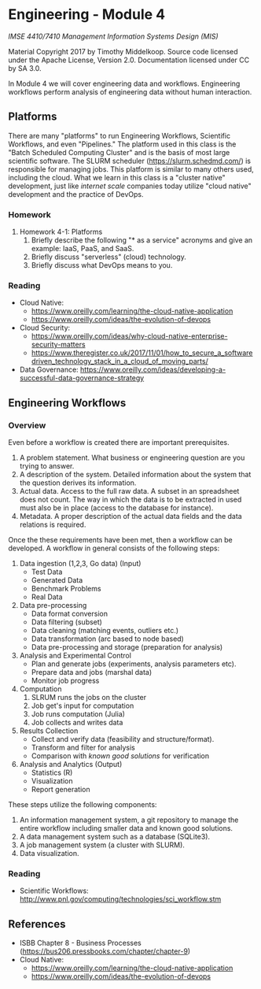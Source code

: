 # Engineering - Module 4

*IMSE 4410/7410 Management Information Systems Design (MIS)*

Material Copyright 2017 by Timothy Middelkoop.
Source code licensed under the Apache License, Version 2.0. 
Documentation licensed under CC by SA 3.0.

In Module 4 we will cover engineering data and workflows.  Engineering
workflows perform analysis of engineering data without human
interaction.

## Platforms

There are many "platforms" to run Engineering Workflows, Scientific
Workflows, and even "Pipelines."  The platform used in this class is
the "Batch Scheduled Computing Cluster" and is the basis of most large
scientific software.  The SLURM scheduler (https://slurm.schedmd.com/)
is responsible for managing jobs.  This platform is similar to many
others used, including the cloud.  What we learn in this class is a
"cluster native" development, just like *internet scale* companies
today utilize "cloud native" development and the practice of DevOps.

### Homework
1. Homework 4-1: Platforms
   1. Briefly describe the following "* as a service" acronyms and
      give an example: IaaS, PaaS, and SaaS.
   2. Briefly discuss "serverless" (cloud) technology.
   3. Briefly discuss what DevOps means to you.

### Reading
 * Cloud Native: 
   * https://www.oreilly.com/learning/the-cloud-native-application
   * https://www.oreilly.com/ideas/the-evolution-of-devops
 * Cloud Security: 
   * https://www.oreilly.com/ideas/why-cloud-native-enterprise-security-matters
   * https://www.theregister.co.uk/2017/11/01/how_to_secure_a_softwaredriven_technology_stack_in_a_cloud_of_moving_parts/
 * Data Governance: https://www.oreilly.com/ideas/developing-a-successful-data-governance-strategy


## Engineering Workflows

### Overview

Even before a workflow is created there are important prerequisites.

1. A problem statement.  What business or engineering question are you trying to answer.
2. A description of the system.  Detailed information about the system
   that the question derives its information.
3. Actual data.  Access to the full raw data.  A subset in an
spreadsheet does not count.  The way in which the data is to be
extracted in used must also be in place (access to the database for
instance).
4. Metadata.  A proper description of the actual data fields and the
data relations is required.

Once the these requirements have been met, then a workflow can be
developed. A workflow in general consists of the following steps:

1. Data ingestion (1,2,3, Go data) (Input)
   * Test Data
   * Generated Data
   * Benchmark Problems
   * Real Data
2. Data pre-processing
   * Data format conversion
   * Data filtering (subset)
   * Data cleaning (matching events, outliers etc.)
   * Data transformation (arc based to node based)
   * Data pre-processing and storage (preparation for analysis)
3. Analysis and Experimental Control
   * Plan and generate jobs (experiments, analysis parameters etc).
   * Prepare data and jobs (marshal data)
   * Monitor job progress
4. Computation
   1. SLRUM runs the jobs on the cluster
   2. Job get's input for computation
   3. Job runs computation (Julia)
   4. Job collects and writes data
5. Results Collection
   * Collect and verify data (feasibility and structure/format).
   * Transform and filter for analysis
   * Comparison with *known good solutions* for verification
6. Analysis and Analytics (Output)
   * Statistics (R)
   * Visualization 
   * Report generation

These steps utilize the following components:

1. An information management system, a git repository to manage the
entire workflow including smaller data and known good solutions.
2. A data management system such as a database (SQLite3).
3. A job management system (a cluster with SLURM).
2. Data visualization.

### Reading
 * Scientific Workflows: http://www.pnl.gov/computing/technologies/sci_workflow.stm


## References
 * ISBB Chapter 8 - Business Processes (https://bus206.pressbooks.com/chapter/chapter-9)
 * Cloud Native:
   * https://www.oreilly.com/learning/the-cloud-native-application
   * https://www.oreilly.com/ideas/the-evolution-of-devops
